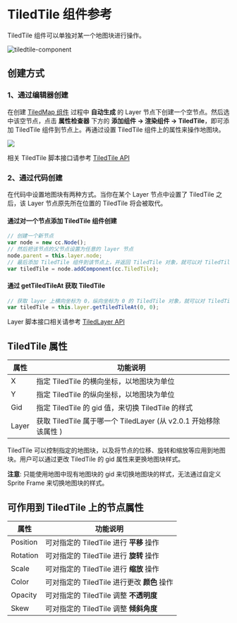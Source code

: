 # TiledTile 组件参考

TiledTile 组件可以单独对某一个地图块进行操作。

![tiledtile-component](./tiledtile/tiledtile-component.png)

## 创建方式

### 1、通过编辑器创建

在创建 [TiledMap 组件](tiledmap.md) 过程中 **自动生成** 的 Layer 节点下创建一个空节点。然后选中该空节点，点击 **属性检查器** 下方的 **添加组件 -> 渲染组件 -> TiledTile**，即可添加 TiledTile 组件到节点上。再通过设置 TiledTile 组件上的属性来操作地图块。

![](./tiledtile/add_tiledtile.png)

相关 TiledTile 脚本接口请参考 [TiledTile API](%__APIDOC__%/zh/classes/TiledTile.html)

### 2、通过代码创建

在代码中设置地图块有两种方式。当你在某个 Layer 节点中设置了 TiledTile 之后，该 Layer 节点原先所在位置的 TiledTile 将会被取代。

#### 通过对一个节点添加 TiledTile 组件创建

```js
// 创建一个新节点
var node = new cc.Node();
// 然后把该节点的父节点设置为任意的 layer 节点
node.parent = this.layer.node;  
// 最后添加 TiledTile 组件到该节点上，并返回 TiledTile 对象，就可以对 TiledTile 对象进行一系列操作
var tiledTile = node.addComponent(cc.TiledTile);  
```

#### 通过 getTiledTileAt 获取 TiledTile

```js
// 获取 layer 上横向坐标为 0，纵向坐标为 0 的 TiledTile 对象，就可以对 TiledTile 对象进行一系列操作
var tiledTile = this.layer.getTiledTileAt(0, 0);
```

Layer 脚本接口相关请参考 [TiledLayer API](%__APIDOC__%/zh/classes/TiledLayer.html)

## TiledTile 属性

| 属性 |   功能说明
| ------| ----------- |
| X     | 指定 TiledTile 的横向坐标，以地图块为单位
| Y     | 指定 TiledTile 的纵向坐标，以地图块为单位
| Gid   | 指定 TiledTile 的 gid 值，来切换 TiledTile 的样式
| Layer | 获取 TiledTile 属于哪一个 TiledLayer (从 v2.0.1 开始移除该属性 )

TiledTile 可以控制指定的地图块，以及将节点的位移、旋转和缩放等应用到地图块。用户可以通过更改 TiledTile 的 gid 属性来更换地图块样式。

**注意**: 只能使用地图中现有地图块的 gid 来切换地图块的样式，无法通过自定义 Sprite Frame 来切换地图块的样式。

## 可作用到 TiledTile 上的节点属性

| 属性 |   功能说明
| ------| ----------- |
| Position | 可对指定的 TiledTile 进行 **平移** 操作
| Rotation | 可对指定的 TiledTile 进行 **旋转** 操作
| Scale    | 可对指定的 TiledTile 进行 **缩放** 操作
| Color    | 可对指定的 TiledTile 进行更改 **颜色** 操作
| Opacity  | 可对指定的 TiledTile 调整 **不透明度**
| Skew     | 可对指定的 TiledTile 调整 **倾斜角度**
